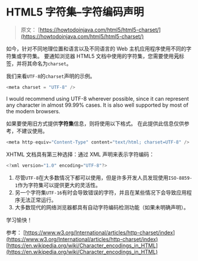 # HTML5 字符集–字符编码声明

> 原文： [https://howtodoinjava.com/html5/html5-charset/](https://howtodoinjava.com/html5/html5-charset/)

如今，针对不同地理位置和语言以及不同语言的 Web 主机应用程序使用不同的字符集或字符集。 要通知浏览器 HTML5 文档中使用的字符集，您需要使用**元**标签，并将其命名为`charset`。

我们来看`UTF-8`的`charset`声明的示例。

```java
<meta charset = "UTF-8" />
```

I would recommend using UTF-8 wherever possible, since it can represent any character in almost 99.99% cases. It is also well supported by most of the modern browsers.

如果要使用旧方式提供**字符集**信息，则将使用以下格式。 在此提供此信息仅供参考，不建议使用。

```java
<meta http-equiv="Content-Type" content="text/html; charset=UTF-8" /> 

```

XHTML 文档具有第三种选择：通过 XML 声明来表示字符编码：

```java
<?xml version="1.0" encoding="UTF-8"?>

```

1.  尽管`UTF-8`在大多​​数情况下都可以使用，但是许多开发人员发现使用`ISO-8859-1`作为字符集可以提供更大的灵活性。
2.  另一个字符集`UTF-16`有时会导致错误的字符，并且在某些情况下会导致应用程序无法正常运行。
3.  大多数现代的网络浏览器都具有自动字符编码检测功能（如果未明确声明）。

学习愉快！

参考：
[https://www.w3.org/International/articles/http-charset/index](https://www.w3.org/International/articles/http-charset/index)
[https://en.wikipedia.org/wiki/Character_encodings_in_HTML](https://en.wikipedia.org/wiki/Character_encodings_in_HTML)